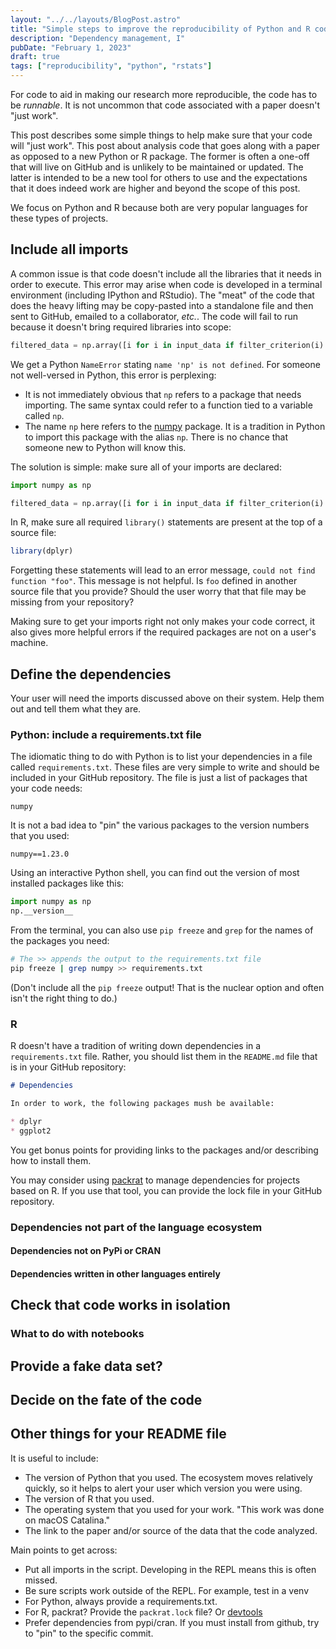 ```yaml
---
layout: "../../layouts/BlogPost.astro"
title: "Simple steps to improve the reproducibility of Python and R code"
description: "Dependency management, I"
pubDate: "February 1, 2023"
draft: true
tags: ["reproducibility", "python", "rstats"]
---
```


For code to aid in making our research more reproducible, the code has to be *runnable*.
It is not uncommon that code associated with a paper doesn't "just work".

This post describes some simple things to help make sure that your code will "just work".
This post about analysis code that goes along with a paper as opposed to a new Python or R
package.
The former is often a one-off that will live on GitHub and is unlikely to be maintained or updated.
The latter is intended to be a new tool for others to use and the expectations that it does indeed work are higher and beyond the scope of this post.

We focus on Python and R because both are very popular languages for these types of projects.

## Include all imports

A common issue is that code doesn't include all the libraries that it needs in order to execute.
This error may arise when code is developed in a terminal environment (including IPython and RStudio).
The "meat" of the code that does the heavy lifting may be copy-pasted into a standalone file and then sent to GitHub, emailed to a collaborator, *etc.*.
The code will fail to run because it doesn't bring required libraries into scope:

```python
filtered_data = np.array([i for i in input_data if filter_criterion(i) is True])
```

We get a Python `NameError` stating `name 'np' is not defined`.
For someone not well-versed in Python, this error is perplexing:

* It is not immediately obvious that `np` refers to a package that needs importing.
  The same syntax could refer to a function tied to a variable called `np`.
* The name `np` here refers to the [numpy](https://numpy.org/) package.
  It is a tradition in Python to import this package with the alias `np`.
  There is no chance that someone new to Python will know this.

The solution is simple: make sure all of your imports are declared:

```python
import numpy as np

filtered_data = np.array([i for i in input_data if filter_criterion(i) is True])
```

In R, make sure all required `library()` statements are present at the top of a source file:

```r
library(dplyr)
```

Forgetting these statements will lead to an error message, `could not find function "foo"`.
This message is not helpful.  Is `foo` defined in another source file that you provide? 
Should the user worry that that file may be missing from your repository?

Making sure to get your imports right not only makes your code correct, it also gives more helpful errors if the required packages are not on a user's machine.

## Define the dependencies

Your user will need the imports discussed above on their system.
Help them out and tell them what they are.

### Python: include a requirements.txt file

The idiomatic thing to do with Python is to list your dependencies in a file called `requirements.txt`.
These files are very simple to write and should be included in your GitHub repository.
The file is just a list of packages that your code needs:

```
numpy
```

It is not a bad idea to "pin" the various packages to the version numbers that you used:

```
numpy==1.23.0
```

Using an interactive Python shell, you can find out the version of most installed packages like this:

```py
import numpy as np
np.__version__
```

From the terminal, you can also use `pip freeze` and `grep` for the names of the packages you need:

```sh
# The >> appends the output to the requirements.txt file
pip freeze | grep numpy >> requirements.txt
```

(Don't include all the `pip freeze` output!
That is the nuclear option and often isn't the right thing to do.)

### R

R doesn't have a tradition of writing down dependencies in a `requirements.txt` file.
Rather, you should list them in the `README.md` file that is in your GitHub repository:

```markdown
# Dependencies

In order to work, the following packages mush be available:

* dplyr
* ggplot2
```

You get bonus points for providing links to the packages and/or describing how to install them.

You may consider using [packrat](https://rstudio.github.io/packrat/) to manage dependencies for projects based on R.
If you use that tool, you can provide the lock file in your GitHub repository.


### Dependencies not part of the language ecosystem

#### Dependencies not on PyPi or CRAN

#### Dependencies written in other languages entirely

## Check that code works in isolation

### What to do with notebooks

## Provide a fake data set?

## Decide on the fate of the code

## Other things for your README file

It is useful to include:

* The version of Python that you used.
  The ecosystem moves relatively quickly, so it helps to alert your user which version you were using.
* The version of R that you used.
* The operating system that you used for your work.
  "This work was done on macOS Catalina."    
* The link to the paper and/or source of the data that the code analyzed.

Main points to get across:

* Put all imports in the script.
  Developing in the REPL means this is often missed.
* Be sure scripts work outside of the REPL.
  For example, test in a venv
* For Python, always provide a requirements.txt.
* For R, packrat?
  Provide the `packrat.lock` file?
  Or [devtools](https://support.posit.co/hc/en-us/articles/219949047-Installing-older-versions-of-packages)
* Prefer dependencies from pypi/cran.
  If you must install from github, try to "pin" to the specific commit.
